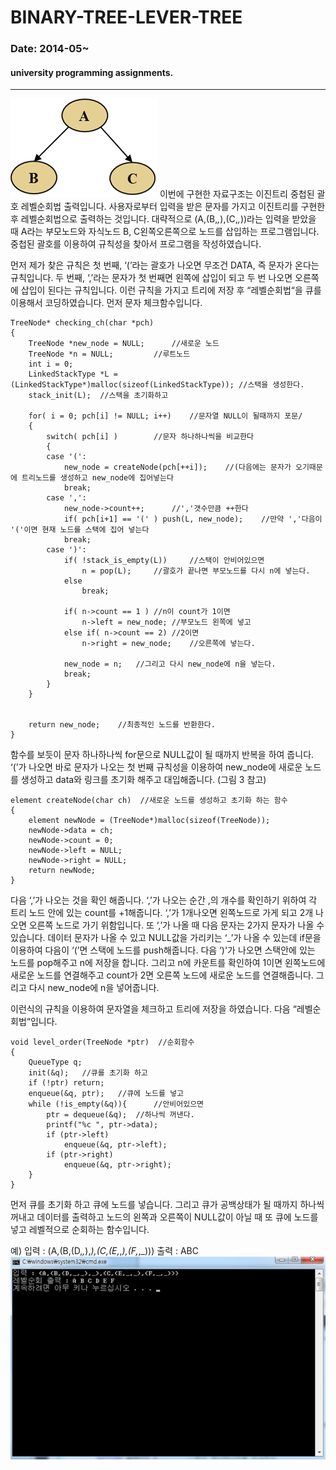 BINARY-TREE-LEVER-TREE
===
### Date: 2014-05~
#### university programming assignments.
-------------

![screenshot1](./1.png)
이번에 구현한 자료구조는 이진트리 중첩된 괄호 레벨순회법 출력입니다. 사용자로부터 입력을 받은 문자를 가지고 이진트리를 구현한 후 레벨순회법으로 출력하는 것입니다. 대략적으로 (A,(B,_,_),(C,_,_))라는 입력을 받았을 때
A라는 부모노드와 자식노드 B, C왼쪽오른쪽으로 노드를 삽입하는 프로그램입니다. 중첩된 괄호를 이용하여 규칙성을 찾아서 프로그램을 작성하였습니다.



먼저 제가 찾은 규칙은 첫 번째, ‘(’라는 괄호가 나오면 무조건 DATA, 즉 문자가 온다는 규칙입니다. 두 번째, ‘,’라는 문자가 첫 번째면 왼쪽에 삽입이 되고 두 번 나오면 오른쪽에 삽입이 된다는 규칙입니다. 이런 규칙을 가지고 트리에 저장 후 “레벨순회법“을 큐를 이용해서 코딩하였습니다.
먼저 문자 체크함수입니다.
<pre><code>TreeNode* checking_ch(char *pch)
{
	TreeNode *new_node = NULL;		//새로운 노드
	TreeNode *n = NULL;			//루트노드
	int i = 0;
	LinkedStackType *L = (LinkedStackType*)malloc(sizeof(LinkedStackType));	//스택을 생성한다.
	stack_init(L);	//스택을 초기화하고

	for( i = 0; pch[i] != NULL; i++)	//문자열 NULL이 될때까지 포문/
	{
		switch( pch[i] )		//문자 하나하나씩을 비교한다
		{
		case '(':
			new_node = createNode(pch[++i]);	//(다음에는 문자가 오기때문에 트리노드를 생성하고 new_node에 집어넣는다
			break;
		case ',':
			new_node->count++;		//','갯수만큼 ++한다
			if( pch[i+1] == '(' ) push(L, new_node);	//만약 ','다음이 '('이면 현재 노드를 스택에 집어 넣는다
			break;
		case ')':
			if( !stack_is_empty(L))		//스택이 안비어있으면
				n = pop(L);		//괄호가 끝나면 부모노드를 다시 n에 넣는다.
			else
				break;

			if( n->count == 1 )	//n이 count가 1이면
				n->left = new_node;	//부모노드 왼쪽에 넣고
			else if( n->count == 2)	//2이면
				n->right = new_node;	//오른쪽에 넣는다.

			new_node = n;	//그리고 다시 new_node에 n을 넣는다.
			break;
		}
	}


	return new_node;	//최종적인 노드를 반환한다.
}</pre></code>



함수를 보듯이 문자 하나하나씩 for문으로 NULL값이 될 때까지 반복을 하여 줍니다. 
‘(’가 나오면 바로 문자가 나오는 첫 번째 규칙성을 이용하여 new_node에 새로운 노드를 생성하고 data와 링크를 초기화 해주고 대입해줍니다. (그림 3 참고)
<pre><code>element createNode(char ch)	//새로운 노드를 생성하고 초기화 하는 함수
{
	element newNode = (TreeNode*)malloc(sizeof(TreeNode));
	newNode->data = ch;
	newNode->count = 0;
	newNode->left = NULL;
	newNode->right = NULL;
	return newNode;
}</pre></code>


다음 ‘,’가 나오는 것을 확인 해줍니다. ‘,’가 나오는 순간 ,의 개수를 확인하기 위하여 각 트리 노드 안에 있는 count를 +1해줍니다. ‘,’가 1개나오면 왼쪽노드로 가게 되고 2개 나오면 오른쪽 노드로 가기 위함입니다. 또 ‘,’가 나올 때 다음 문자는 2가지 문자가 나올 수 있습니다. 데이터 문자가 나올 수 있고 NULL값을 가리키는 ‘_’가 나올 수 있는데 if문을 이용하여 다음이 ‘(’면 스택에 노드를 push해줍니다. 
다음 ‘)'가 나오면 스택안에 있는 노드를 pop해주고 n에 저장을 합니다. 그리고 n에 카운트를 확인하여 1이면 왼쪽노드에 새로운 노드를 연결해주고 count가 2면 오른쪽 노드에 새로운 노드를 연결해줍니다. 그리고 다시 new_node에 n을 넣어줍니다.

이런식의 규칙을 이용하여 문자열을 체크하고 트리에 저장을 하였습니다. 다음 “레벨순회법“입니다. 
<pre><code>void level_order(TreeNode *ptr)	//순회함수
{
	QueueType q;
	init(&q);	//큐를 초기화 하고
	if (!ptr) return;
	enqueue(&q, ptr);	//큐에 노드를 넣고
	while (!is_empty(&q)){		//안비어있으면
		ptr = dequeue(&q);	//하나씩 꺼낸다.
		printf("%c ", ptr->data);
		if (ptr->left)
			enqueue(&q, ptr->left);
		if (ptr->right)
			enqueue(&q, ptr->right);
	}
}</pre></code>

먼저 큐를 초기화 하고 큐에 노드를 넣습니다. 그리고 큐가 공백상태가 될 때까지 하나씩 꺼내고 데이터를 출력하고 노드의 왼쪽과 오른쪽이 NULL값이 아닐 때 또 큐에 노드를 넣고 레벨적으로 순회하는 함수입니다.

예) 입력 : (A,(B,(D,_,_),_),(C,(E,_,_),(F,_,_)))	출력 : ABC
![screenshot1](./2.png)
